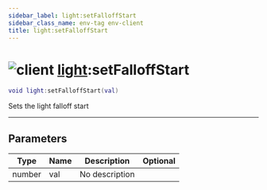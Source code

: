 ```yaml
---
sidebar_label: light:setFalloffStart
sidebar_class_name: env-tag env-client
title: light:setFalloffStart
---
```


# <img src='/img/wiki/client.png' alt='client' classname='env-tag' /> [light](../light/README.md):setFalloffStart

```lua
void light:setFalloffStart(val)
```

Sets the light falloff start<br/>

-----------------
## Parameters

| Type   | Name | Description | Optional |
| ------ | ---- | ----------- | -------: |
| number | val | No description |   |
